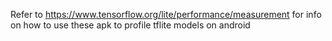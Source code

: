 Refer to https://www.tensorflow.org/lite/performance/measurement for info on how to use these apk to profile tflite models on android